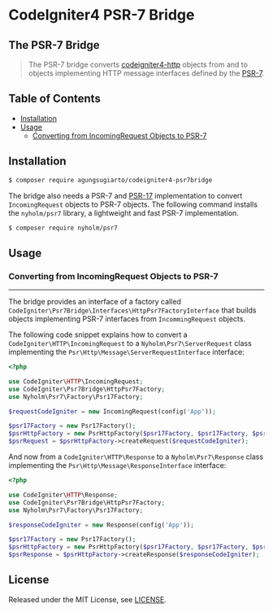 # CodeIgniter4 PSR-7 Bridge

## The PSR-7 Bridge

> The PSR-7 bridge converts [codeigniter4-http](https://codeigniter4.github.io/userguide/incoming/message.html)
objects from and to objects implementing HTTP message interfaces defined
by the [PSR-7](http://www.php-fig.org/psr/psr-7/).

## Table of Contents

- <a href="#installation">Installation</a>
- <a href="#usage">Usage</a>
    - <a href="converting-from-incomingrequest-objects-to-psr-7">Converting from IncomingRequest Objects to PSR-7</a>

## Installation

```sh
$ composer require agungsugiarto/codeigniter4-psr7bridge
```

The bridge also needs a PSR-7 and [PSR-17](https://www.php-fig.org/psr/psr-17/) implementation to convert
``IncomingRequest`` objects to PSR-7 objects. The following command installs the
``nyholm/psr7`` library, a lightweight and fast PSR-7 implementation.
```sh
$ composer require nyholm/psr7
```

## Usage
### Converting from IncomingRequest Objects to PSR-7
---------------------------------------------------

The bridge provides an interface of a factory called
``CodeIgniter\Psr7Bridge\Interfaces\HttpPsr7FactoryInterface``
that builds objects implementing PSR-7 interfaces from ``IncommingRequest`` objects.

The following code snippet explains how to convert a ``CodeIgniter\HTTP\IncomingRequest``
to a ``Nyholm\Psr7\ServerRequest`` class implementing the
``Psr\Http\Message\ServerRequestInterface`` interface:

```php
<?php

use CodeIgniter\HTTP\IncomingRequest;
use CodeIgniter\Psr7Bridge\HttpPsr7Factory;
use Nyholm\Psr7\Factory\Psr17Factory;

$requestCodeIgniter = new IncomingRequest(config('App'));

$psr17Factory = new Psr17Factory();
$psrHttpFactory = new PsrHttpFactory($psr17Factory, $psr17Factory, $psr17Factory, $psr17Factory);
$psrRequest = $psrHttpFactory->createRequest($requestCodeIgniter);
```

And now from a ``CodeIgniter\HTTP\Response`` to a
``Nyholm\Psr7\Response`` class implementing the
``Psr\Http\Message\ResponseInterface`` interface:

```php
<?php

use CodeIgniter\HTTP\Response;
use CodeIgniter\Psr7Bridge\HttpPsr7Factory;
use Nyholm\Psr7\Factory\Psr17Factory;

$responseCodeIgniter = new Response(config('App'));

$psr17Factory = new Psr17Factory();
$psrHttpFactory = new PsrHttpFactory($psr17Factory, $psr17Factory, $psr17Factory, $psr17Factory);
$psrResponse = $psrHttpFactory->createResponse($responseCodeIgniter);
```

## License

Released under the MIT License, see [LICENSE](https://github.com/agungsugiarto/codeigniter4-psr7bridge/blob/master/LICENSE.md).
